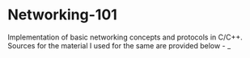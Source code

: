# Networking-101
Implementation of basic networking concepts and protocols in C/C++.
Sources for the material I used for the same are provided below - _
